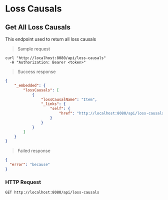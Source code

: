 # Loss Causals
## Get All Loss Causals

This endpoint used to return all loss causals

> Sample request

```shell
curl "http://localhost:8080/api/loss-causals"
  -H "Authorization: Bearer <token>"
```

> Success response

```json
{
    "_embedded": {
        "lossCausals": [
            {
                "lossCausalName": "Item",
                "_links": {
                    "self": {
                        "href": "http://localhost:8080/api/loss-causals/1"
                    }
                }
            }
        ]
    }
}
```

> Failed response

```json
{
  "error": "because"
}
```

### HTTP Request 

`GET http://localhost:8080/api/loss-causals`